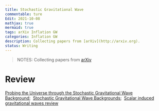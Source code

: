 ```yaml
---
title: Stochastic Gravitational Wave
commentable: ture
Edit: 2021-10-08
mathjax: true
mermaid: true
tags: arXiv Inflation GW 
categories: Inflation GW
description: Collecting papers from [arXiv](http://arxiv.org).
status: Writing
---
```

>NOTES: Collecting papers from [arXiv](http://arxiv.org)

# Review
[Probing the Universe through the Stochastic Gravitational Wave Background](https://arxiv.org/pdf/1807.00786.pdf);&nbsp;&nbsp;[Stochastic Gravitational Wave Backgrounds](https://arxiv.org/pdf/1811.08797.pdf);&nbsp;&nbsp;[Scalar induced gravitational waves review](https://arxiv.org/pdf/2109.01398.pdf)

